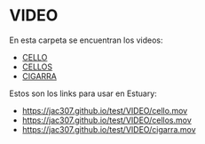 # VIDEO

En esta carpeta se encuentran los videos:
+ [CELLO](cello.mov)
+ [CELLOS](cellos.mov)
+ [CIGARRA](cigarra.mov)

Estos son los links para usar en Estuary:
+ https://jac307.github.io/test/VIDEO/cello.mov
+ https://jac307.github.io/test/VIDEO/cellos.mov
+ https://jac307.github.io/test/VIDEO/cigarra.mov
